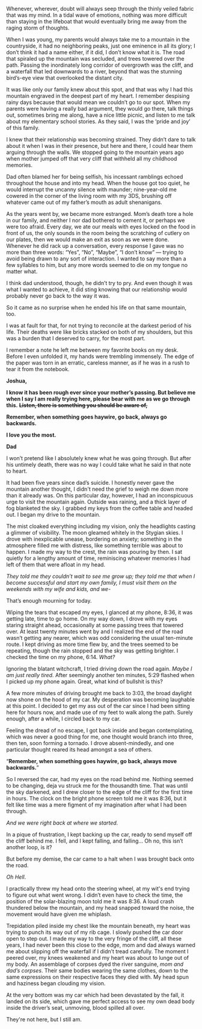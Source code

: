 Whenever, wherever, doubt will always seep through the thinly veiled fabric that was my mind. In a tidal wave of emotions, nothing was more difficult than staying in the lifeboat that would eventually bring me away from the raging storm of thoughts. 

When I was young, my parents would always take me to a mountain in the countryside, it had no neighboring peaks, just one eminence in all its glory; I don’t think it had a name either, if it did, I don’t know what it is. The road that spiraled up the mountain was secluded, and trees towered over the path. Passing the inordinately long corridor of overgrowth was the cliff, and a waterfall that led downwards to a river, beyond that was the stunning bird’s-eye view that overlooked the distant city. 

It was like only our family knew about this spot, and that was why I had this mountain engraved in the deepest part of my heart. I remember despising rainy days because that would mean we couldn’t go to our spot. When my parents were having a really bad argument, they would go there, talk things out, sometimes bring me along, have a nice little picnic, and listen to me talk about my elementary school stories. As they said, I was the ‘pride and joy’ of this family. 

I knew that their relationship was becoming strained. They didn’t dare to talk about it when I was in their presence, but here and there, I could hear them arguing through the walls. We stopped going to the mountain years ago when mother jumped off that very cliff that withheld all my childhood memories.

Dad often blamed her for being selfish, his incessant ramblings echoed throughout the house and into my head. When the house got too quiet, he would interrupt the uncanny silence with maunder; nine-year-old me cowered in the corner of the living room with my 3DS, brushing off whatever came out of my father’s mouth as adult shenanigans.   


As the years went by, we became more estranged. Mom’s death tore a hole in our family, and neither I nor dad bothered to cement it, or perhaps we were too afraid. Every day, we ate our meals with eyes locked on the food in front of us, the only sounds in the room being the scratching of cutlery on our plates, then we would make an exit as soon as we were done. Whenever he did rack up a conversation, every response I gave was no more than three words: “Yes”, “No”, “Maybe”, “I don’t know” — trying to avoid being drawn to any sort of interaction. I wanted to say more than a few syllables to him, but any more words seemed to die on my tongue no matter what. 

I think dad understood, though, he didn’t try to pry. And even though it was what I wanted to achieve, it did sting knowing that our relationship would probably never go back to the way it was. 

So it came as no surprise when he ended his life on that same mountain, too. 

I was at fault for that, for not trying to reconcile at the darkest period of his life. Their deaths were like bricks stacked on both of my shoulders, but this was a burden that I deserved to carry, for the most part. 

I remember a note he left me between my favorite books on my desk. Before I even unfolded it, my hands were trembling immensely. The edge of the paper was torn in an erratic, careless manner, as if he was in a rush to tear it from the notebook.

**Joshua,** 

**I know it has been rough ever since your mother’s passing. But believe me when I say I am really trying here, please bear with me as we go through this.** **~~Listen, there is something you should be aware of,~~**

**Remember, when something goes haywire, go back, always go backwards.**

**I love you the most.** 

**Dad**

I won’t pretend like I absolutely knew what he was going through. But after his untimely death, there was no way I could take what he said in that note to heart. 

It had been five years since dad’s suicide. I honestly never gave the mountain another thought, I didn't need the grief to weigh me down more than it already was. On this particular day, however, I had an inconspicuous urge to visit the mountain again. Outside was raining, and a thick layer of fog blanketed the sky. I grabbed my keys from the coffee table and headed out. I began my drive to the mountain. 

The mist cloaked everything including my vision, only the headlights casting a glimmer of visibility. The moon gleamed whitely in the Stygian skies. I drove with inexplicable unease, bordering on anxiety; something in the atmosphere filled me with distress, like something terrible was about to happen. I made my way to the crest, the rain was pouring by then. I sat quietly for a lengthy amount of time, reminiscing whatever memories I had left of them that were afloat in my head. 

*They told me they couldn’t wait to see me grow up; they told me that when I become successful and start my own family, I must visit them on the weekends with my wife and kids, and we-*

That’s enough mourning for today. 

Wiping the tears that escaped my eyes, I glanced at my phone, 8:36, it was getting late, time to go home. On my way down, I drove with my eyes staring straight ahead, occasionally at some passing trees that towered over. At least twenty minutes went by and I realized the end of the road wasn’t getting any nearer, which was odd considering the usual ten-minute route. I kept driving as more time flew by, and the trees seemed to be repeating, though the rain stopped and the sky was getting brighter. I checked the time on my phone, 6:14. *What?*

Ignoring the blatant witchcraft, I tried driving down the road again. *Maybe I am just really tired.* After seemingly another ten minutes, 5:29 flashed when I picked up my phone again. Great, what kind of bullshit is this?

A few more minutes of driving brought me back to 3:03, the broad daylight now shone on the hood of my car. My desperation was becoming laughable at this point. I decided to get my ass out of the car since I had been sitting here for hours now, and made use of my feet to walk along the path. Surely enough, after a while, I circled back to my car.

Feeling the dread of no escape, I got back inside and began contemplating, which was never a good thing for me, one thought would branch into three, then ten, soon forming a tornado. I drove absent-mindedly, and one particular thought reared its head amongst a sea of others. 

“**Remember, when something goes haywire, go back, always move backwards.**”

So I reversed the car, had my eyes on the road behind me. Nothing seemed to be changing, deja vu struck me for the thousandth time. That was until the sky darkened, and I drew closer to the edge of the cliff for the first time in hours. The clock on the bright phone screen told me it was 8:36, but it felt like time was a mere figment of my imagination after what I had been through. 

*And we were right back at where we started.* 

In a pique of frustration, I kept backing up the car, ready to send myself off the cliff behind me. I fell, and I kept falling, and falling… Oh no, this isn’t another loop, is it? 

But before my demise, the car came to a halt when I was brought back onto the road. 

*Oh Hell*. 

I practically threw my head onto the steering wheel, at my wit's end trying to figure out what went wrong. I didn’t even have to check the time, the position of the solar-blazing moon told me it was 8:36. A loud crash thundered below the mountain, and my head snapped toward the noise, the movement would have given me whiplash. 

Trepidation piled inside my chest like the mountain beneath, my heart was trying to punch its way out of my rib cage. I slowly pushed the car door open to step out. I made my way to the very fringe of the cliff, all these years, I had never been this close to the edge, mom and dad always warned me about slipping off the waterfall if I didn’t tread carefully. The moment I peered over, my knees weakened and my heart was about to lunge out of my body. An assemblage of corpses dyed the river sanguine, *mom and dad’s corpses*. Their same bodies wearing the same clothes, down to the same expressions on their respective faces they died with. My head spun and haziness began clouding my vision. 

At the very bottom was my car which had been devastated by the fall, it landed on its side, which gave me perfect access to see my own dead body inside the driver’s seat, unmoving, blood spilled all over. 

They're not here, but I still am.